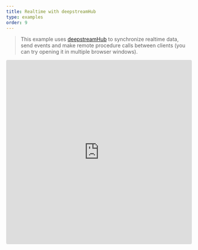 ```yaml
---
title: Realtime with deepstreamHub
type: examples
order: 9
---
```


> This example uses [deepstreamHub](https://deepstreamhub.com/) to synchronize realtime data, send events and make remote procedure calls between clients (you can try opening it in multiple browser windows).

<iframe src="https://codesandbox.io/embed/github/vuejs/vuejs.org/tree/master/src/v2/examples/vue-20-realtime-with-deepstreamhub?codemirror=1&hidedevtools=1&hidenavigation=1&theme=light" style="width:100%; height:500px; border:0; border-radius: 4px; overflow:hidden;" title="vue-20-template-compilation" allow="geolocation; microphone; camera; midi; vr; accelerometer; gyroscope; payment; ambient-light-sensor; encrypted-media; usb" sandbox="allow-modals allow-forms allow-popups allow-scripts allow-same-origin"></iframe>
